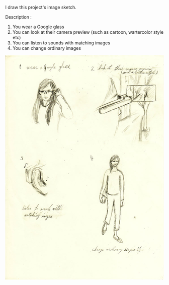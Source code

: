 I draw this project's image sketch.

Description :<br />
1. You wear a Google glass<br />
2. You can look at their camera preview (such as cartoon, wartercolor style etc)<br />
3. You can listen to sounds with matching images<br />
4. You can change ordinary images<br />

![Example Image](../project_images/sketch.jpg?raw=true "Example Image")

